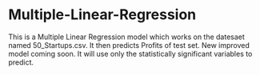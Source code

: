 # Multiple-Linear-Regression
This is a Multiple Linear Regression model which works on the datesaet named 50_Startups.csv. It then predicts Profits of test set. New improved model coming soon. It will use only the statistically significant variables to predict.
